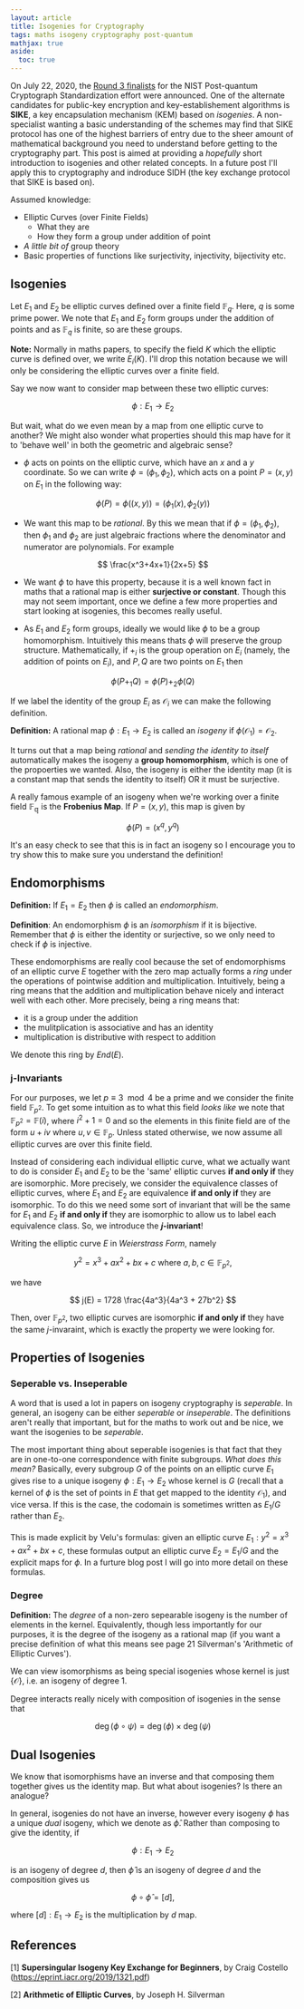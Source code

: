 ```yaml
---
layout: article
title: Isogenies for Cryptography
tags: maths isogeny cryptography post-quantum
mathjax: true
aside:
  toc: true
---
```


On July 22, 2020, the [Round 3 finalists](https://csrc.nist.gov/projects/post-quantum-cryptography/round-3-submissions) for the NIST Post-quantum Cryptograph Standardization effort were announced. One of the alternate candidates for public-key encryption and key-establishement algorithms is **SIKE**, a key encapsulation mechanism (KEM) based on *isogenies*. A non-specialist wanting a basic understanding of the schemes may find that SIKE protocol has one of the highest barriers of entry due to the sheer amount of mathematical background you need to understand before getting to the cryptography part. This post is aimed at providing a *hopefully* short introduction to isogenies and other related concepts. In a future post I'll apply this to cryptography and indroduce SIDH (the key exchange protocol that SIKE is based on). 

Assumed knowledge:
* Elliptic Curves (over Finite Fields)  
    * What they are
    * How they form a group under addition of point
* *A little bit of* group theory
* Basic properties of functions like surjectivity, injectivity, bijectivity etc. 

## Isogenies

Let $E_1$ and $E_2$ be elliptic curves defined over a finite field $\mathbb{F}_q$. Here, $q$ is some prime power. We note that $E_1$ and $E_2$ form groups under the addition of points and as $\mathbb{F}_q$ is finite, so are these groups. 

**Note:** Normally in maths papers, to specify the field $K$ which the elliptic curve is defined over, we write $E_i(K)$. I'll drop this notation because we will only be considering the elliptic curves over a finite field.  

Say we now want to consider map between these two elliptic curves:

$$ 
\phi: E_1 \longrightarrow E_2 
$$

But wait, what do we even mean by a map from one elliptic curve to another? We might also wonder what properties should this map have for it to 'behave well' in both the geometric and algebraic sense? 

* $\phi$ acts on points on the elliptic curve, which have an $x$ and a $y$ coordinate. So we can write $\phi = (\phi_1, \phi_2)$, which acts on a point $P = (x, y)$ on $E_1$ in the following way:

$$
\phi(P) = \phi((x, y)) = (\phi_1(x), \phi_2(y))
$$

* We want this map to be *rational*. By this we mean that if $\phi = (\phi_1, \phi_2)$, then $\phi_1$ and $\phi_2$ are just algebraic fractions where the denominator and numerator are polynomials. For example

$$
\frac{x^3+4x+1}{2x+5}
$$

* We want $\phi$ to have this property, because it is a well known fact in maths that a rational map is either **surjective or constant**. Though this may not seem important, once we define a few more properties and start looking at isogenies, this becomes really useful. 

* As $E_1$ and $E_2$ form groups, ideally we would like $\phi$ to be a group homomorphism. Intuitively this means thats $\phi$ will preserve the group structure. Mathematically, if $+_i$ is the group operation on $E_i$ (namely, the addition of points on $E_i$), and $P, Q$ are two points on $E_1$ then

$$
\phi(P +_1 Q) = \phi(P) +_2 \phi(Q)
$$

If we label the identity of the group $E_i$ as $\mathcal{O}_i$ we can make the following definition. 

**Definition:** A rational map $\phi: E_1 \longrightarrow E_2$ is called an *isogeny* if $\phi(\mathcal{O}_1) = \mathcal{O}_2$.

It turns out that a map being *rational* and *sending the identity to itself* automatically makes the isogeny a **group homomorphism**, which is one of the propoerties we wanted. Also, the isogeny is either the identity map (it is a constant map that sends the identity to itself) OR it must be surjective. 

A really famous example of an isogeny when we're working over a finite field $\mathbb{F_q}$ is the **Frobenius Map**. If $P = (x, y)$, this map is given by 

$$
\phi(P) = (x^q, y^q)
$$

It's an easy check to see that this is in fact an isogeny so I encourage you to try show this to make sure you understand the definition!

## Endomorphisms

**Definition:** If $E_1 = E_2$ then $\phi$ is called an *endomorphism*. 

**Definition**: An endomorphism $\phi$ is an *isomorphism* if it is bijective. Remember that  $\phi$ is either the identity or surjective, so we only need to check if $\phi$ is injective.

These endomorphisms are really cool because the set of endomorphisms of an elliptic curve $E$ together with the zero map actually forms a *ring* under the operations of pointwise addition and multiplication. Intuitively, being a ring means that the addition and multiplication behave nicely and interact well with each other. More precisely, being a ring means that: 
* it is a group under the addition
* the mulitplication is   associative and has an identity
* multiplication is distributive with respect to addition 

We denote this ring by $End(E)$.


### j-Invariants

For our purposes, we let $p \equiv 3 \mod 4$ be a prime and we consider the finite field $\mathbb{F}_{p^2}$. To get some intuition as to what this field *looks like* we note that $\mathbb{F}_{p^2} = \mathbb{F}(i)$, where $i^2 + 1 = 0$ and so the elements in this finite field are of the form $u + iv$ where $u, v \in \mathbb{F}_p$. Unless stated otherwise, we now assume all elliptic curves are over this finite field.

Instead of considering each individual elliptic curve, what we actually want to do is consider $E_1$ and $E_2$ to be the 'same' elliptic curves **if and only if** they are isomorphic. More precisely, we consider the equivalence classes of elliptic curves, where $E_1$ and $E_2$ are equivalence **if and only if** they are isomorphic.  To do this we need some sort of invariant that will be the same for $E_1$ and $E_2$ **if and only if** they are isomorphic to allow us to label each equivalence class. So, we introduce the **$j$-invariant**! 

Writing the elliptic curve $E$ in *Weierstrass Form*, namely 

$$
y^2 = x^3 +ax^2 +bx + c \text{ where } a, b, c \in \mathbb{F}_{p^2},
$$

we have

$$
j(E) = 1728 \frac{4a^3}{4a^3 + 27b^2}
$$

Then, over $\mathbb{F}_{p^2}$, two elliptic curves are isomorphic **if and only if** they have the same $j$-invaraint, which is exactly the property we were looking for. 

## Properties of Isogenies 

### Seperable vs. Inseperable 

A word that is used a lot in papers on isogeny cryptography is *seperable*. In general, an isogeny can be either *seperable* or *inseperable*. The definitions aren't really that important, but for the maths to work out and be nice, we want the isogenies to be *seperable*. 

The most important thing about seperable isogenies is that fact that they are in one-to-one correspondence with finite subgroups. *What does this mean?* Basically, every subgroup $G$ of the points on an elliptic curve $E_1$ gives rise to a unique isogeny $\phi: E_1 \longrightarrow E_2$ whose kernel is $G$ (recall that a kernel of $\phi$ is the set of points in $E$ that get mapped to the identity $\mathcal{O}_1$), and vice versa. If this is the case, the codomain is sometimes written as $E_1/G$ rather than $E_2$. 

This is made explicit by Velu's formulas: given an elliptic curve $E_1: y^2 = x^3 +ax^2 +bx + c$,  these formulas output an elliptic curve $E_2 = E_1/G$ and the explicit maps for $\phi$. In a furture blog post I will go into more detail on these formulas. 

### Degree

**Definition:** The *degree* of a non-zero sepearable isogeny is the number of elements in the kernel. Equivalently, though less importantly for our purposes, it is the degree of the isogeny as a rational map (if you want a precise definition of what this means see page 21 Silverman's 'Arithmetic of Elliptic Curves').

We can view isomorphisms as being special isogenies whose kernel is just $\{\mathcal{O}\}$, i.e. an isogeny of degree 1. 

Degree interacts really nicely with composition of isogenies in the sense that 

$$
\deg(\phi \circ \psi) = \deg(\phi) \times \deg(\psi)
$$

## Dual Isogenies 

We know that isomorphisms have an inverse and that composing them together gives us the identity map. But what about isogenies? Is there an analogue?

In general, isogenies do not have an inverse, however every isogeny $\phi$ has a unique *dual* isogeny, which we denote as $\hat{\phi}$. Rather than composing to give the identity, if 

$$
\phi: E_1 \longrightarrow E_2
$$

is an isogeny of degree $d$, then $\hat{\phi}$ is an isogeny of degree $d$ and the composition gives us 

$$
\phi \circ \hat{\phi} = [d], 
$$

where $[d]: E_1 \longrightarrow E_2$ is the multiplication by $d$ map.

## References

[1] **Supersingular Isogeny Key Exchange for Beginners**, by Craig Costello (https://eprint.iacr.org/2019/1321.pdf)

[2] **Arithmetic of Elliptic Curves**, by Joseph H. Silverman
